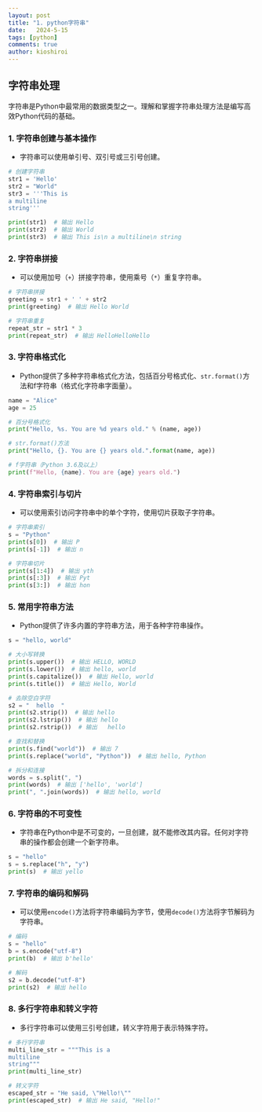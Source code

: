 ```yaml
---
layout: post
title: "1. python字符串"
date:   2024-5-15
tags: [python]
comments: true
author: kioshiroi
---
```

## 字符串处理

字符串是Python中最常用的数据类型之一。理解和掌握字符串处理方法是编写高效Python代码的基础。

### 1. 字符串创建与基本操作

* 字符串可以使用单引号、双引号或三引号创建。

```python
# 创建字符串
str1 = 'Hello'
str2 = "World"
str3 = '''This is
a multiline
string'''

print(str1)  # 输出 Hello
print(str2)  # 输出 World
print(str3)  # 输出 This is\n a multiline\n string
```

### 2. 字符串拼接

* 可以使用加号（`+`）拼接字符串，使用乘号（`*`）重复字符串。

```python
# 字符串拼接
greeting = str1 + ' ' + str2
print(greeting)  # 输出 Hello World

# 字符串重复
repeat_str = str1 * 3
print(repeat_str)  # 输出 HelloHelloHello
```

### 3. 字符串格式化

* Python提供了多种字符串格式化方法，包括百分号格式化、`str.format()`方法和f字符串（格式化字符串字面量）。

```python
name = "Alice"
age = 25

# 百分号格式化
print("Hello, %s. You are %d years old." % (name, age))

# str.format()方法
print("Hello, {}. You are {} years old.".format(name, age))

# f字符串（Python 3.6及以上）
print(f"Hello, {name}. You are {age} years old.")
```

### 4. 字符串索引与切片

* 可以使用索引访问字符串中的单个字符，使用切片获取子字符串。

```python
# 字符串索引
s = "Python"
print(s[0])  # 输出 P
print(s[-1])  # 输出 n

# 字符串切片
print(s[1:4])  # 输出 yth
print(s[:3])  # 输出 Pyt
print(s[3:])  # 输出 hon
```

### 5. 常用字符串方法

* Python提供了许多内置的字符串方法，用于各种字符串操作。

```python
s = "hello, world"

# 大小写转换
print(s.upper())  # 输出 HELLO, WORLD
print(s.lower())  # 输出 hello, world
print(s.capitalize())  # 输出 Hello, world
print(s.title())  # 输出 Hello, World

# 去除空白字符
s2 = "  hello  "
print(s2.strip())  # 输出 hello
print(s2.lstrip())  # 输出 hello  
print(s2.rstrip())  # 输出   hello

# 查找和替换
print(s.find("world"))  # 输出 7
print(s.replace("world", "Python"))  # 输出 hello, Python

# 拆分和连接
words = s.split(", ")
print(words)  # 输出 ['hello', 'world']
print(", ".join(words))  # 输出 hello, world
```

### 6. 字符串的不可变性

* 字符串在Python中是不可变的，一旦创建，就不能修改其内容。任何对字符串的操作都会创建一个新字符串。

```python
s = "hello"
s = s.replace("h", "y")
print(s)  # 输出 yello
```

### 7. 字符串的编码和解码

* 可以使用`encode()`方法将字符串编码为字节，使用`decode()`方法将字节解码为字符串。

```python
# 编码
s = "hello"
b = s.encode("utf-8")
print(b)  # 输出 b'hello'

# 解码
s2 = b.decode("utf-8")
print(s2)  # 输出 hello
```

### 8. 多行字符串和转义字符

* 多行字符串可以使用三引号创建，转义字符用于表示特殊字符。

```python
# 多行字符串
multi_line_str = """This is a
multiline
string"""
print(multi_line_str)

# 转义字符
escaped_str = "He said, \"Hello!\""
print(escaped_str)  # 输出 He said, "Hello!"
```